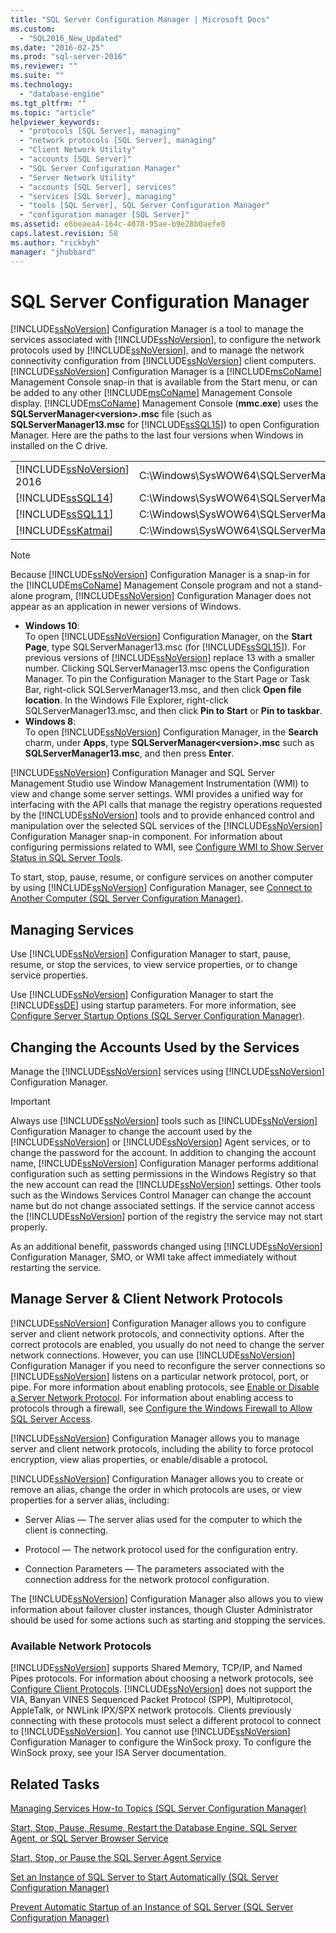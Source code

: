 ```yaml
---
title: "SQL Server Configuration Manager | Microsoft Docs"
ms.custom: 
  - "SQL2016_New_Updated"
ms.date: "2016-02-25"
ms.prod: "sql-server-2016"
ms.reviewer: ""
ms.suite: ""
ms.technology: 
  - "database-engine"
ms.tgt_pltfrm: ""
ms.topic: "article"
helpviewer_keywords: 
  - "protocols [SQL Server], managing"
  - "network protocols [SQL Server], managing"
  - "Client Network Utility"
  - "accounts [SQL Server]"
  - "SQL Server Configuration Manager"
  - "Server Network Utility"
  - "accounts [SQL Server], services"
  - "services [SQL Server], managing"
  - "tools [SQL Server], SQL Server Configuration Manager"
  - "configuration manager [SQL Server]"
ms.assetid: e6beaea4-164c-4078-95ae-b9e28b0aefe8
caps.latest.revision: 58
ms.author: "rickbyh"
manager: "jhubbard"
---
```

# SQL Server Configuration Manager
  [!INCLUDE[ssNoVersion](../advanced-analytics/r-services/includes/ssnoversion-md.md)] Configuration Manager is a tool to manage the services associated with [!INCLUDE[ssNoVersion](../advanced-analytics/r-services/includes/ssnoversion-md.md)], to configure the network protocols used by [!INCLUDE[ssNoVersion](../advanced-analytics/r-services/includes/ssnoversion-md.md)], and to manage the network connectivity configuration from [!INCLUDE[ssNoVersion](../advanced-analytics/r-services/includes/ssnoversion-md.md)] client computers. [!INCLUDE[ssNoVersion](../advanced-analytics/r-services/includes/ssnoversion-md.md)] Configuration Manager is a [!INCLUDE[msCoName](../advanced-analytics/r-services/tutorials/includes/msconame-md.md)] Management Console snap-in that is available from the Start menu, or can be added to any other [!INCLUDE[msCoName](../advanced-analytics/r-services/tutorials/includes/msconame-md.md)] Management Console display. [!INCLUDE[msCoName](../advanced-analytics/r-services/tutorials/includes/msconame-md.md)] Management Console (**mmc.exe**) uses the **SQLServerManager\<version>.msc** file (such as **SQLServerManager13.msc** for [!INCLUDE[ssSQL15](../analysis-services/powershell/includes/sssql15-md.md)]) to open Configuration Manager. Here are the paths to the last four versions when Windows in installed on the C drive.  
  
|||  
|-|-|  
|[!INCLUDE[ssNoVersion](../advanced-analytics/r-services/includes/ssnoversion-md.md)] 2016|C:\Windows\SysWOW64\SQLServerManager13.msc|  
|[!INCLUDE[ssSQL14](../analysis-services/includes/sssql14-md.md)]|C:\Windows\SysWOW64\SQLServerManager12.msc|  
|[!INCLUDE[ssSQL11](../analysis-services/includes/sssql11-md.md)]|C:\Windows\SysWOW64\SQLServerManager11.msc|  
|[!INCLUDE[ssKatmai](../analysis-services/data-mining/includes/sskatmai-md.md)]|C:\Windows\SysWOW64\SQLServerManager10.msc|  
  
> [!NOTE]  
>  Because [!INCLUDE[ssNoVersion](../advanced-analytics/r-services/includes/ssnoversion-md.md)] Configuration Manager is a snap-in for the [!INCLUDE[msCoName](../advanced-analytics/r-services/tutorials/includes/msconame-md.md)] Management Console program and not a stand-alone program, [!INCLUDE[ssNoVersion](../advanced-analytics/r-services/includes/ssnoversion-md.md)] Configuration Manager does not appear as an application in newer versions of Windows.  
>   
>  -   **Windows 10**:  
>          To open [!INCLUDE[ssNoVersion](../advanced-analytics/r-services/includes/ssnoversion-md.md)] Configuration Manager, on the **Start Page**, type SQLServerManager13.msc (for [!INCLUDE[ssSQL15](../analysis-services/powershell/includes/sssql15-md.md)]). For previous versions of [!INCLUDE[ssNoVersion](../advanced-analytics/r-services/includes/ssnoversion-md.md)] replace 13 with a smaller number. Clicking SQLServerManager13.msc opens the Configuration Manager. To pin the Configuration Manager to the Start Page or Task Bar, right-click SQLServerManager13.msc, and then click **Open file location**. In the Windows File Explorer, right-click SQLServerManager13.msc, and then click **Pin to Start** or **Pin to taskbar**.  
> -   **Windows 8**:  
>          To open [!INCLUDE[ssNoVersion](../advanced-analytics/r-services/includes/ssnoversion-md.md)] Configuration Manager, in the **Search** charm, under **Apps**, type **SQLServerManager\<version>.msc** such as **SQLServerManager13.msc**, and then press **Enter**.  
  
 [!INCLUDE[ssNoVersion](../advanced-analytics/r-services/includes/ssnoversion-md.md)] Configuration Manager and SQL Server Management Studio use Window Management Instrumentation (WMI) to view and change some server settings. WMI provides a unified way for interfacing with the API calls that manage the registry operations requested by the [!INCLUDE[ssNoVersion](../advanced-analytics/r-services/includes/ssnoversion-md.md)] tools and to provide enhanced control and manipulation over the selected SQL services of the [!INCLUDE[ssNoVersion](../advanced-analytics/r-services/includes/ssnoversion-md.md)] Configuration Manager snap-in component. For information about configuring permissions related to WMI, see [Configure WMI to Show Server Status in SQL Server Tools](../Topic/Configure%20WMI%20to%20Show%20Server%20Status%20in%20SQL%20Server%20Tools.md).  
  
 To start, stop, pause, resume, or configure services on another computer by using [!INCLUDE[ssNoVersion](../advanced-analytics/r-services/includes/ssnoversion-md.md)] Configuration Manager, see [Connect to Another Computer &#40;SQL Server Configuration Manager&#41;](../database-engine/configure/windows/scm-services-connect-to-another-computer.md).  
  
## Managing Services  
 Use [!INCLUDE[ssNoVersion](../advanced-analytics/r-services/includes/ssnoversion-md.md)] Configuration Manager to start, pause, resume, or stop the services, to view service properties, or to change service properties.  
  
 Use [!INCLUDE[ssNoVersion](../advanced-analytics/r-services/includes/ssnoversion-md.md)] Configuration Manager to start the [!INCLUDE[ssDE](../analysis-services/instances/install/windows/includes/ssde-md.md)] using startup parameters.  For more information, see [Configure Server Startup Options &#40;SQL Server Configuration Manager&#41;](../database-engine/configure/windows/scm-services-configure-server-startup-options.md).  
  
## Changing the Accounts Used by the Services  
 Manage the [!INCLUDE[ssNoVersion](../advanced-analytics/r-services/includes/ssnoversion-md.md)] services using [!INCLUDE[ssNoVersion](../advanced-analytics/r-services/includes/ssnoversion-md.md)] Configuration Manager.  
  
> [!IMPORTANT]  
>  Always use [!INCLUDE[ssNoVersion](../advanced-analytics/r-services/includes/ssnoversion-md.md)] tools such as [!INCLUDE[ssNoVersion](../advanced-analytics/r-services/includes/ssnoversion-md.md)] Configuration Manager to change the account used by the [!INCLUDE[ssNoVersion](../advanced-analytics/r-services/includes/ssnoversion-md.md)] or [!INCLUDE[ssNoVersion](../advanced-analytics/r-services/includes/ssnoversion-md.md)] Agent services, or to change the password for the account. In addition to changing the account name, [!INCLUDE[ssNoVersion](../advanced-analytics/r-services/includes/ssnoversion-md.md)] Configuration Manager performs additional configuration such as setting permissions in the Windows Registry so that the new account can read the [!INCLUDE[ssNoVersion](../advanced-analytics/r-services/includes/ssnoversion-md.md)] settings. Other tools such as the Windows Services Control Manager can change the account name but do not change associated settings. If the service cannot access the [!INCLUDE[ssNoVersion](../advanced-analytics/r-services/includes/ssnoversion-md.md)] portion of the registry the service may not start properly.  
  
 As an additional benefit, passwords changed using [!INCLUDE[ssNoVersion](../advanced-analytics/r-services/includes/ssnoversion-md.md)] Configuration Manager, SMO, or WMI take affect immediately without restarting the service.  
  
## Manage Server & Client Network Protocols  
 [!INCLUDE[ssNoVersion](../advanced-analytics/r-services/includes/ssnoversion-md.md)] Configuration Manager allows you to configure server and client network protocols, and connectivity options. After the correct protocols are enabled, you usually do not need to change the server network connections. However, you can use [!INCLUDE[ssNoVersion](../advanced-analytics/r-services/includes/ssnoversion-md.md)] Configuration Manager if you need to reconfigure the server connections so [!INCLUDE[ssNoVersion](../advanced-analytics/r-services/includes/ssnoversion-md.md)] listens on a particular network protocol, port, or pipe. For more information about enabling protocols, see [Enable or Disable a Server Network Protocol](../database-engine/configure/windows/enable-or-disable-a-server-network-protocol.md). For information about enabling access to protocols through a firewall, see [Configure the Windows Firewall to Allow SQL Server Access](../sql-server/install/configure-the-windows-firewall-to-allow-sql-server-access.md).  
  
 [!INCLUDE[ssNoVersion](../advanced-analytics/r-services/includes/ssnoversion-md.md)] Configuration Manager allows you to manage server and client network protocols, including the ability to force protocol encryption, view alias properties, or enable/disable a protocol.  
  
 [!INCLUDE[ssNoVersion](../advanced-analytics/r-services/includes/ssnoversion-md.md)] Configuration Manager allows you to create or remove an alias, change the order in which protocols are uses, or view properties for a server alias, including:  
  
-   Server Alias — The server alias used for the computer to which the client is connecting.  
  
-   Protocol — The network protocol used for the configuration entry.  
  
-   Connection Parameters — The parameters associated with the connection address for the network protocol configuration.  
  
 The [!INCLUDE[ssNoVersion](../advanced-analytics/r-services/includes/ssnoversion-md.md)] Configuration Manager also allows you to view information about failover cluster instances, though Cluster Administrator should be used for some actions such as starting and stopping the services.  
  
### Available Network Protocols  
 [!INCLUDE[ssNoVersion](../advanced-analytics/r-services/includes/ssnoversion-md.md)] supports Shared Memory, TCP/IP, and Named Pipes protocols. For information about choosing a network protocols, see [Configure Client Protocols](../database-engine/configure/windows/configure-client-protocols.md). [!INCLUDE[ssNoVersion](../advanced-analytics/r-services/includes/ssnoversion-md.md)] does not support the VIA, Banyan VINES Sequenced Packet Protocol (SPP), Multiprotocol, AppleTalk, or NWLink IPX/SPX network protocols. Clients previously connecting with these protocols must select a different protocol to connect to [!INCLUDE[ssNoVersion](../advanced-analytics/r-services/includes/ssnoversion-md.md)]. You cannot use [!INCLUDE[ssNoVersion](../advanced-analytics/r-services/includes/ssnoversion-md.md)] Configuration Manager to configure the WinSock proxy. To configure the WinSock proxy, see your ISA Server documentation.  
  
## Related Tasks  
 [Managing Services How-to Topics &#40;SQL Server Configuration Manager&#41;](http://msdn.microsoft.com/en-US/library/ms188707(SQL.130).aspx)  
  
 [Start, Stop, Pause, Resume, Restart the Database Engine, SQL Server Agent, or SQL Server Browser Service](../database-engine/configure/windows/start-stop-pause-resume-restart-sql-server-services.md)  
  
 [Start, Stop, or Pause the SQL Server Agent Service](../Topic/Start,%20Stop,%20or%20Pause%20the%20SQL%20Server%20Agent%20Service.md)  
  
 [Set an Instance of SQL Server to Start Automatically &#40;SQL Server Configuration Manager&#41;](../database-engine/configure/windows/scm-services-set-an-instance-to-start-automatically.md)  
  
 [Prevent Automatic Startup of an Instance of SQL Server &#40;SQL Server Configuration Manager&#41;](../database-engine/configure/windows/scm-services-prevent-automatic-startup-of-an-instance.md)  
  
  